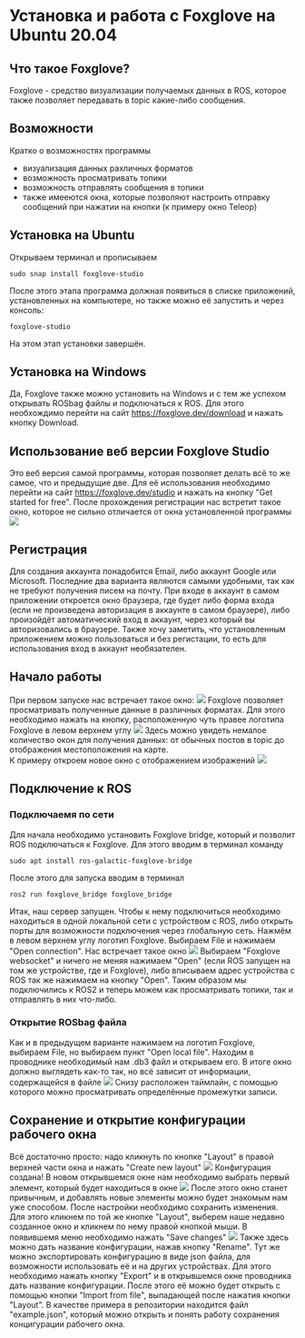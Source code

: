# Установка и работа с Foxglove на Ubuntu 20.04
## Что такое Foxglove?
Foxglove - средство визуализации получаемых данных в ROS, которое также позволяет передавать в topic какие-либо сообщения.
## Возможности
Кратко о возможностях программы
* визуализация данных рахличных форматов
* возможность просматривать топики
* возможность отправлять сообщения в топики
* также имееются окна, которые позволяют настроить отправку сообщений при нажатии на кнопки (к примеру окно Teleop)
## Установка на Ubuntu
Открываем терминал и прописываем
```
sudo snap install foxglove-studio
```
После этого этапа программа должная появиться в списке приложений, установленных на компьютере, но также можно её запустить и через консоль:
```
foxglove-studio
```
На этом этап установки завершён.
## Установка на Windows
Да, Foxglove также можно установить на Windows и с тем же успехом открывать ROSbag файлы и подключаться к ROS. 
Для этого необхождимо перейти на сайт https://foxglove.dev/download и нажать кнопку Download.
## Использование веб версии Foxglove Studio 
Это веб версия самой программы, которая позволяет делать всё то же самое, что и предыдущие две.
Для её использования необходимо перейти на сайт https://foxglove.dev/studio и нажать на кнопку "Get started for free". После прохождения регистрации нас встретит такое окно, которое не сильно отличается от окна установленной программы
![](images/foxglove_studio.png)
## Регистрация
Для создания аккаунта понадобится Email, либо аккаунт Google или Microsoft. Последние два варианта являются самыми удобными, так как не требуют получения писем на почту.
При входе в аккаунт в самом приложении откроется окно браузера, где будет либо форма входа (если не произведена авторизация в аккаунте в самом браузере), либо произойдёт автоматический вход в аккаунт, через который вы авторизовались в браузере.
Также хочу заметить, что установленным приложением можно пользоваться и без регистации, то есть для использования вход в аккаунт необязателен.
## Начало работы
При первом запуске нас встречает такое окно:
![](images/main_window.png)
Foxglove позволяет просматривать полученные данные в различных форматах. Для этого необходимо нажать на кнопку, расположенную чуть правее логотипа Foxglove в левом верхнем углу
![](images/windows.png)
Здесь можно увидеть немалое количество окон для получения данных: от обычных постов в topic до отображения местоположения на карте.  
К примеру откроем новое окно с отображением изображений
![](images/open_image_window.png)
## Подключение к ROS
### Подключаемя по сети
Для начала необходимо установить Foxglove bridge, который и позволит ROS подключаться к Foxglove. Для этого вводим в терминал команду
```
sudo apt install ros-galactic-foxglove-bridge
```
После этого для запуска вводим в терминал
```
ros2 run foxglove_bridge foxglove_bridge
```
Итак, наш сервер запущен. Чтобы к нему подключиться необходимо находиться в одной локальной сети с устройством с ROS, либо открыть порты для возможности подключения через глобальную сеть. Нажмём в левом верхнем углу логотип Foxglove. Выбираем File и нажимаем "Open connection". Нас встречает такое окно
![](images/open_connection.png)
Выбираем "Foxglove websocket" и ничего не меняя нажимаем "Open" (если ROS запущен на том же устройстве, где и Foxglove), либо вписываем адрес устройства с ROS так же нажимаем на кнопку "Open". Таким образом мы подключились к ROS2 и теперь можем как просматривать топики, так и отправлять в них что-либо.
### Открытие ROSbag файла
Как и в предыдущем варианте нажимаем на логотип Foxglove, выбираем File, но выбираем пункт "Open local file". Находим в проводнике необходимый нам .db3 файл и открываем его. В итоге окно должно выглядеть как-то так, но всё зависит от информации, содержащейся в файле
![](images/file.png)
Снизу расположен таймлайн, с помощью которого можно просматривать определённые промежутки записи.
## Сохранение и открытие конфигурации рабочего окна
Всё достаточно просто: надо кликнуть по кнопке "Layout" в правой верхней части окна и нажать "Create new layout"
![](images/save_1.png)
Конфигурация создана! В новом открывшемся окне нам необходимо выбрать первый элемент, который будет находиться в окне
![](images/save_2.png)
После этого окно станет привычным, и добавлять новые элементы можно будет знакомым нам уже способом.
После настройки необходимо сохранить изменения. Для этого кликнем по той же кнопке "Layout", выберем наше недавно созданное окно и кликнем по нему правой кнопкой мыши. В появившемя меню необходимо нажать "Save changes"
![](images/save_3.png)
Также здесь можно дать название конфигурации, нажав кнопку "Rename".
Тут же можно экспортировать конфигурацию в виде json файла, для возможности использовать её и на других устройствах. Для этого необходимо нажать кнопку "Export" и в открывшемся окне проводника дать название конфигурации. После этого её можно будет открыть с помощью кнопки "Import from file", выпадающей после нажатия кнопки "Layout".
В качестве примера в репозитории находится файл "example.json", который можно открыть и понять работу сохранения концигурации рабочего окна.